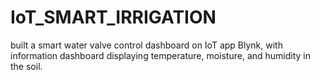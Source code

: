 # IoT_SMART_IRRIGATION
built a smart water valve control dashboard on IoT app Blynk, with information dashboard displaying temperature, moisture, and humidity in the soil. 
